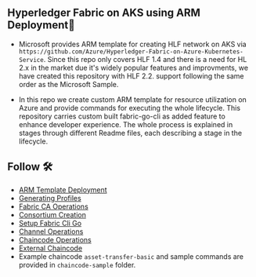 ## Hyperledger Fabric on AKS using ARM Deployment🥁


- Microsoft provides ARM template for creating HLF network on AKS via `https://github.com/Azure/Hyperledger-Fabric-on-Azure-Kubernetes-Service`.
Since this repo only covers HLF 1.4 and there is a need for HL 2.x in the market due it's widely popular features and improvments, we have created this repository with HLF 2.2. support following the same order as the Microsoft Sample.
  
- In this repo we create custom ARM template for resource utilization on Azure and provide commands for executing the whole lifecycle.
This repository carries custom built fabric-go-cli as added feature to enhance developer experience.
The whole process is explained in stages through different Readme files, each describing a stage in the lifecycle.


## Follow 🛠
- [ARM Template Deployment ](fabric-part-1.md)
- [Generating Profiles ](fabric-part-2.md)
- [Fabric CA Operations ](fabric-ca.md)
- [Consortium Creation ](fabric-part-3.md)
- [Setup Fabric Cli Go ](fabric-part-4.md)
- [Channel Operations ](fabric-part-5.md)
- [Chaincode Operations ](fabric-part-6.md)
- [External Chaincode ](fabric-part-7.md)
- Example chaincode `asset-transfer-basic` and sample commands are provided in `chaincode-sample` folder.
